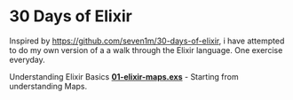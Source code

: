 # 30 Days of Elixir 

Inspired by https://github.com/seven1m/30-days-of-elixir, i have attempted to do my own version of a a walk through the Elixir language. One exercise everyday. 

Understanding Elixir Basics 
**[01-elixir-maps.exs](01-elixir-maps.exs)** - Starting from understanding Maps. 